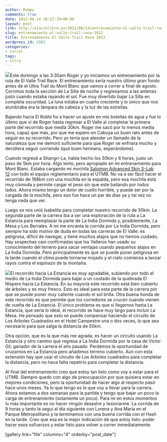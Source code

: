 ```yaml
---
author: Rompy
comments: true
date: 2012-08-14 18:27:19+00:00
layout: post
link: http://alairelibre.ws/2012/08/14/entrenamiento-el-valle-trail-race-2012
slug: entrenamiento-el-valle-trail-race-2012
title: Entrenamiento El Valle Trail Race 2012
wordpress_id: 2181
categories:
- Correr
tags:
- ultra
---
```


[![](http://alairelibre.ws/wp-content/uploads/2012/08/DSCN1439-640x480.jpg)](http://alairelibre.ws/wp-content/uploads/2012/08/DSCN1439.jpg)Este domingo a las 3:30am Roger y yo iniciamos un entrenamiento por la ruta de El Valle Trail Race. El entrenamiento sería nuestro último gran fondo antes de el Ultra Trail du Mont Blanc que vamos a correr a final de agosto. Corrimos toda la sección de La Silla de noche y regresamos a las antenas justo cuando estaba rayando el sol. Fue muy divertido bajar La Silla en completa oscuridad. La luna estaba en cuarto creciente y lo único que nos alumbraba era la lámpara de cabeza y la luz de las estrellas.




Bajando hacia El Roble fui a hacer un ajuste en mis botellas de agua y fue lo último que vi de Roger hasta regresar a El Valle al completar la primera parte del recorrido que medía 30km. Roger me sacó por lo menos media hora, capaz que más, por que me espero en Cabuya un buen rato antes de seguir en su recorrido. Pero yo tenía que atender un llamado de la naturaleza que me demoró suficiente para que Roger se enfriara mucho y decidiera seguir corriendo (qué buen hermano, esperándome).




Cuando regresé a Shangri-La, había hecho los 30km y 6 horas, justo un paso de 5km por hora. Algo lento, pero apropiado en mi entrenamiento para Mont Blanc. Estaba cargando mi mochila [Salomon Advanced Skin S-Lab 12](http://www.salomonrunning.com/us/minisites/skinbag/skinbag-12.aspx) con todo el equipo reglamentario para el UTMB. No va a ser fácil hacer el recorrido de 168km con una mochila en la espalda, pero esa mochila está muy cómoda y permite cargar el peso sin que este bailando por todos lados. Ahora mismo tengo un dolor de cuello horrible, y puede ser por la cargada de la mochila, pero eso fue hace un par de días ya y tal vez no tenga nada que ver.




Luego se nos unió Isabelita para completar nuestro recorrido de 50km. La segunda parte de la carrera iba a ser una exploración de la ruta a La Estancia para reemplazar la parte de La India Dormida y, posiblemente, La Mesa y Los Berrales. A mi me encanta la corrida por La India Dormida, pero siempre ha sido motivo de duda en todas las carreras de El Valle: es peligrosa, difícil de navegar, y tiene muchos atajos que no hemos cuidado. Hay sospechas casi confirmadas que los Valleros han usado su conocimiento del terreno para sacar ventajas usando pequeños atajos en La India Dormida. Pero principalmente es que se puede poner peligrosa en la tarde cuando el clima puede tornarse mojado y el cielo comienza a lanzar rayos contra el espinazo de la montaña.




[![](http://alairelibre.ws/wp-content/uploads/2012/08/elvalle50k-2012-150x150.jpg)](http://alairelibre.ws/wp-content/uploads/2012/08/elvalle50k-2012.jpg)El recorrido hacia La Estancia es muy agradable, subiendo por todo el medio de La India Dormida para bajar a un costado de la quebrada El Níspero hacia La Estancia. En su mayoría este recorrido está bien cubierto de árboles y es muy fresco. Esto es ideal para esta parte de la carrera por que se puede poner muy caliente cuando el sol brilla. Otra buena honda de este recorrido es que permite que los corredores se crucen cuando vienen de vuelta de La Estancia. El único problema es que si llegamos hasta La Estancia, que sería lo ideal, el recorrido se hace muy largo para incluir La Mesa. He pensado que esto se puede compensar haciendo el circuito de Los Arboles Cuadrados en el Hotel Campestre una o dos veces, lo que sea necesario para que salga la distancia de 50km.




Otra opción, que es la que más me agrada, es hacer un circuito usando La Estancia y otro camino que regresa a La India Dormida por la casa de Víctor Gil, ganador de la carrera el año pasado. Perdemos la oportunidad de cruzarnos en La Estancia pero añadimos terreno cubierto. Aún con esta extensión hay que usar el circuito de Los Arboles cuadrados para completar la distancia, pero no hace falta repetirlo para completar la distancia.




Al final del entrenamiento creo que estoy tan listo como voy a estar para el UTMB. Siempre quedo con algo de preocupación por que quisiera estar en mejores condiciones, pero la oportunidad de hacer algo al respecto pasó hace unos meses. Ya lo que tengo es lo que voy a llevar para la carrera. Ahora estamos a dos semanas para la partida y tengo que bajar un poco la carga de entrenamiento (solamente un poco). Para mi en estos momentos lo más importante es no hacer ningún desastre y lesionarme. La corrida de 9 horas y tanto la seguí al día siguiente con Lorena y Ana María en el Parque Metropolitano y la terminamos con una buena corrida con el Hash en la tarde. Creo que esa es la mejor indicación de que estoy listo: poder hacer esos esfuerzos y estar listo para volver a correr inmediatamente.




[gallery link="file" columns="4" orderby="post_date"]
